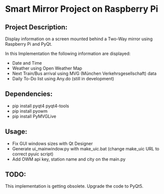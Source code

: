 # Smart Mirror Project on Raspberry Pi

## Project Description:
Display information on a screen mounted behind a Two-Way mirror using Raspberry Pi and PyQt.

In this Implementation the following information are displayed:
- Date and Time
- Weather using Open Weather Map
- Next Train/Bus arrival using MVG (München Verkehrsgesellschaft) data
- Daily To-Do list using Any.do (still in development)

## Dependencies:
- pip install pyqt4 pyqt4-tools
- pip install pyowm
- pip install PyMVGLive
## Usage:
- Fix GUI windows sizes with Qt Designer
- Generate ui_mainwindow.py with make_uic.bat (change make_uic URL to correct pyuic script)
- Add OWM api key, station name and city on the main.py

## TODO: 
This implementation is getting obsolete.
Upgrade the code to PyQt5.
